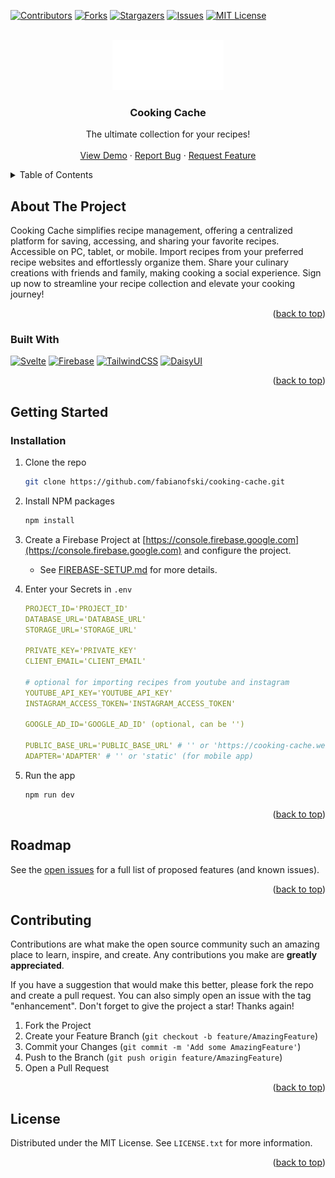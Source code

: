 <a id="readme-top"></a>

<!-- PROJECT SHIELDS -->

[![Contributors][contributors-shield]][contributors-url]
[![Forks][forks-shield]][forks-url]
[![Stargazers][stars-shield]][stars-url]
[![Issues][issues-shield]][issues-url]
[![MIT License][license-shield]][license-url]

<!-- PROJECT LOGO -->
<br />
<div align="center">
  <a href="https://github.com/fabianofski/cooking-cache">
    <img src="static/cooking-cache.png" alt="Logo" height="80">
  </a>

<h3 align="center">Cooking Cache</h3>

  <p align="center">
    The ultimate collection for your recipes!
    <br />
    <br />
    <a href="https://cooking-cache.web.app/">View Demo</a>
    ·
    <a href="https://github.com/fabianofski/cooking-cache/issues">Report Bug</a>
    ·
    <a href="https://github.com/fabianofski/cooking-cache/issues">Request Feature</a>
  </p>
</div>

<!-- TABLE OF CONTENTS -->
<details>
  <summary>Table of Contents</summary>
  <ol>
    <li>
      <a href="#about-the-project">About The Project</a>
      <ul>
        <li><a href="#built-with">Built With</a></li>
      </ul>
    </li>
    <li>
      <a href="#getting-started">Getting Started</a>
      <ul>
        <li><a href="#prerequisites">Prerequisites</a></li>
        <li><a href="#installation">Installation</a></li>
      </ul>
    </li>
    <li><a href="#roadmap">Roadmap</a></li>
    <li><a href="#contributing">Contributing</a></li>
    <li><a href="#license">License</a></li>
  </ol>
</details>

<!-- ABOUT THE PROJECT -->

## About The Project

Cooking Cache simplifies recipe management, offering a centralized platform for saving, accessing, and sharing your favorite recipes. Accessible on PC, tablet, or mobile. Import recipes from your preferred recipe websites and effortlessly organize them. Share your culinary creations with friends and family, making cooking a social experience. Sign up now to streamline your recipe collection and elevate your cooking journey!

<p align="right">(<a href="#readme-top">back to top</a>)</p>

### Built With

[![Svelte][Svelte.dev]][Svelte-url]
[![Firebase][Firebase.com]][Firebase-url]
[![TailwindCSS][Tailwind.com]][Tailwind-url]
[![DaisyUI][daisyui.com]][DaisyUI-url]

<p align="right">(<a href="#readme-top">back to top</a>)</p>

<!-- GETTING STARTED -->

## Getting Started

### Installation

1. Clone the repo
   ```sh
   git clone https://github.com/fabianofski/cooking-cache.git
   ```
2. Install NPM packages
   ```sh
   npm install
   ```
3. Create a Firebase Project at [https://console.firebase.google.com](https://console.firebase.google.com) and configure the project.
   - See [FIREBASE-SETUP.md](FIREBASE-SETUP.md) for more details.
4. Enter your Secrets in `.env`

   ```yaml
   PROJECT_ID='PROJECT_ID'
   DATABASE_URL='DATABASE_URL'
   STORAGE_URL='STORAGE_URL'

   PRIVATE_KEY='PRIVATE_KEY'
   CLIENT_EMAIL='CLIENT_EMAIL'

   # optional for importing recipes from youtube and instagram
   YOUTUBE_API_KEY='YOUTUBE_API_KEY'
   INSTAGRAM_ACCESS_TOKEN='INSTAGRAM_ACCESS_TOKEN'

   GOOGLE_AD_ID='GOOGLE_AD_ID' (optional, can be '')

   PUBLIC_BASE_URL='PUBLIC_BASE_URL' # '' or 'https://cooking-cache.web.app' (for mobile app)
   ADAPTER='ADAPTER' # '' or 'static' (for mobile app)
   ```

5. Run the app
   ```sh
   npm run dev
   ```

<p align="right">(<a href="#readme-top">back to top</a>)</p>

<!-- ROADMAP -->

## Roadmap

See the [open issues](https://github.com/fabianofski/cooking-cache/issues) for a full list of proposed features (and known issues).

<p align="right">(<a href="#readme-top">back to top</a>)</p>

<!-- CONTRIBUTING -->

## Contributing

Contributions are what make the open source community such an amazing place to learn, inspire, and create. Any contributions you make are **greatly appreciated**.

If you have a suggestion that would make this better, please fork the repo and create a pull request. You can also simply open an issue with the tag "enhancement".
Don't forget to give the project a star! Thanks again!

1. Fork the Project
2. Create your Feature Branch (`git checkout -b feature/AmazingFeature`)
3. Commit your Changes (`git commit -m 'Add some AmazingFeature'`)
4. Push to the Branch (`git push origin feature/AmazingFeature`)
5. Open a Pull Request

<p align="right">(<a href="#readme-top">back to top</a>)</p>

<!-- LICENSE -->

## License

Distributed under the MIT License. See `LICENSE.txt` for more information.

<p align="right">(<a href="#readme-top">back to top</a>)</p>

<!-- MARKDOWN LINKS & IMAGES -->
<!-- https://www.markdownguide.org/basic-syntax/#reference-style-links -->

[contributors-shield]: https://img.shields.io/github/contributors/fabianofski/cooking-cache.svg?style=for-the-badge
[contributors-url]: https://github.com/fabianofski/cooking-cache/graphs/contributors
[forks-shield]: https://img.shields.io/github/forks/fabianofski/cooking-cache.svg?style=for-the-badge
[forks-url]: https://github.com/fabianofski/cooking-cache/network/members
[stars-shield]: https://img.shields.io/github/stars/fabianofski/cooking-cache.svg?style=for-the-badge
[stars-url]: https://github.com/fabianofski/cooking-cache/stargazers
[issues-shield]: https://img.shields.io/github/issues/fabianofski/cooking-cache.svg?style=for-the-badge
[issues-url]: https://github.com/fabianofski/cooking-cache/issues
[license-shield]: https://img.shields.io/github/license/fabianofski/cooking-cache.svg?style=for-the-badge
[license-url]: https://github.com/fabianofski/cooking-cache/blob/master/LICENSE.txt
[linkedin-shield]: https://img.shields.io/badge/-LinkedIn-black.svg?style=for-the-badge&logo=linkedin&colorB=555
[linkedin-url]: https://linkedin.com/in/linkedin_username
[product-screenshot]: images/screenshot.png
[Svelte.dev]: https://img.shields.io/badge/SvelteKit-4A4A55?style=for-the-badge&logo=svelte&logoColor=FF3E00
[Svelte-url]: https://svelte.dev/
[Firebase.com]: https://img.shields.io/badge/Firebase-039BE5?style=for-the-badge&logo=Firebase&logoColor=white
[Firebase-url]: https://firebase.com/
[Tailwind.com]: https://img.shields.io/badge/tailwind-%2338B2AC.svg?style=for-the-badge&logo=tailwind-css&logoColor=white
[Tailwind-url]: https://tailwindcss.com/
[DaisyUI.com]: https://img.shields.io/badge/daisyui-5A0EF8?style=for-the-badge&logo=daisyui&logoColor=white
[DaisyUI-url]: https://daisyui.com/
